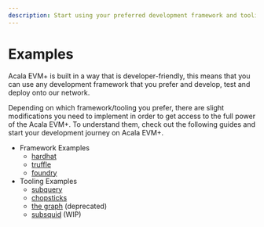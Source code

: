 ```yaml
---
description: Start using your preferred development framework and toolings with Acala EVM+.
---
```


# Examples

Acala EVM+ is built in a way that is developer-friendly, this means that you can use any development framework that you prefer and develop, test and deploy onto our network.

Depending on which framework/tooling you prefer, there are slight modifications you need to implement in order to get access to the full power of the Acala EVM+. To understand them, check out the following guides and start your development journey on Acala EVM+.

- Framework Examples
  - [hardhat](https://github.com/AcalaNetwork/hardhat-tutorials)
  - [truffle](https://github.com/AcalaNetwork/truffle-tutorials)
  - [foundry](https://github.com/AcalaNetwork/bodhi.js/tree/master/examples/foundry/counter)
- Tooling Examples
  - [subquery](https://github.com/AcalaNetwork/acala-evm-indexer-examples/tree/master/subquery)
  - [chopsticks](https://github.com/AcalaNetwork/bodhi.js/tree/master/examples/chopsticks)
  - [the graph](https://github.com/AcalaNetwork/acala-evm-indexer-examples/tree/master/the-graph) (deprecated)
  - [subsquid](https://github.com/AcalaNetwork/acala-evm-indexer-examples/tree/master/subsquid) (WIP)
